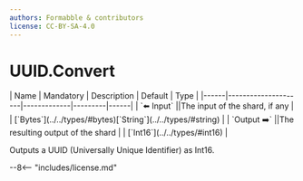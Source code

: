 ```yaml
---
authors: Formabble & contributors
license: CC-BY-SA-4.0
---
```



# UUID.Convert

<div class="sh-parameters" markdown="1">
| Name | Mandatory | Description | Default | Type |
|------|---------------------|-------------|---------|------|
| `⬅️ Input` ||The input of the shard, if any | | [`Bytes`](../../types/#bytes)[`String`](../../types/#string) |
| `Output ➡️` ||The resulting output of the shard | | [`Int16`](../../types/#int16) |

</div>

Outputs a UUID (Universally Unique Identifier) as Int16.

--8<-- "includes/license.md"

